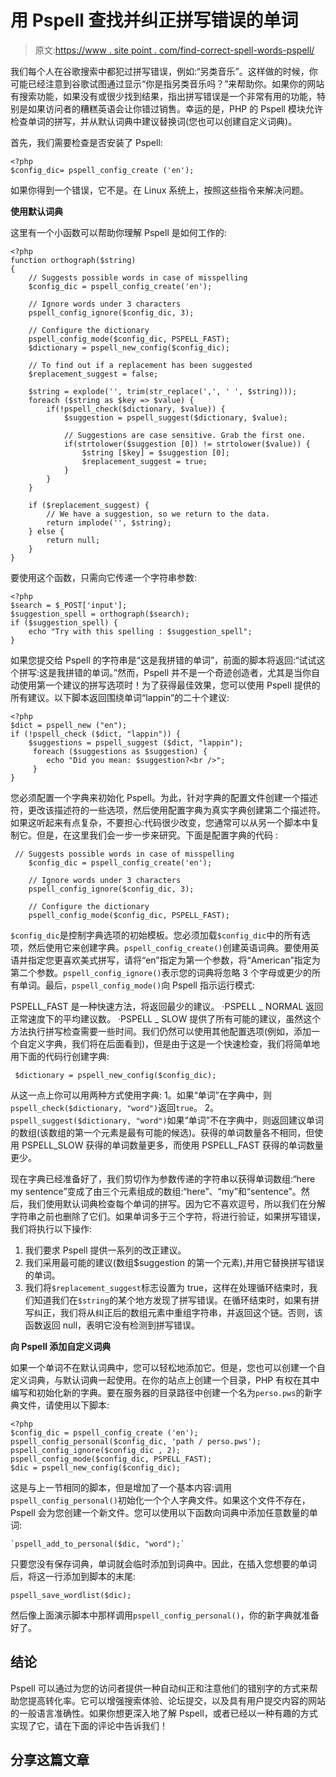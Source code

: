 # 用 Pspell 查找并纠正拼写错误的单词

> 原文:[https://www . site point . com/find-correct-spell-words-pspell/](https://www.sitepoint.com/find-correct-misspelled-words-pspell/)

我们每个人在谷歌搜索中都犯过拼写错误，例如:“另类音乐”。这样做的时候，你可能已经注意到谷歌试图通过显示“你是指另类音乐吗？”来帮助你。如果你的网站有搜索功能，如果没有或很少找到结果，指出拼写错误是一个非常有用的功能，特别是如果访问者的糟糕英语会让你错过销售。幸运的是，PHP 的 Pspell 模块允许检查单词的拼写，并从默认词典中建议替换词(您也可以创建自定义词典)。

首先，我们需要检查是否安装了 Pspell:

```
<?php
$config_dic= pspell_config_create ('en');
```

如果你得到一个错误，它不是。在 Linux 系统上，按照这些指令来解决问题。

**使用默认词典**

这里有一个小函数可以帮助你理解 Pspell 是如何工作的:

```
<?php
function orthograph($string)
{
    // Suggests possible words in case of misspelling
    $config_dic = pspell_config_create('en');

    // Ignore words under 3 characters
    pspell_config_ignore($config_dic, 3);

    // Configure the dictionary
    pspell_config_mode($config_dic, PSPELL_FAST);
    $dictionary = pspell_new_config($config_dic);

    // To find out if a replacement has been suggested
    $replacement_suggest = false;

    $string = explode('', trim(str_replace(',', ' ', $string)));
    foreach ($string as $key => $value) {
        if(!pspell_check($dictionary, $value)) {
            $suggestion = pspell_suggest($dictionary, $value);

            // Suggestions are case sensitive. Grab the first one.
            if(strtolower($suggestion [0]) != strtolower($value)) {
                $string [$key] = $suggestion [0];
                $replacement_suggest = true;
            }
        }
    }

    if ($replacement_suggest) {
        // We have a suggestion, so we return to the data.
        return implode('', $string);
    } else {
        return null;
    }
}
```

要使用这个函数，只需向它传递一个字符串参数:

```
<?php
$search = $_POST['input'];
$suggestion_spell = orthograph($search);
if ($suggestion_spell) {
    echo "Try with this spelling : $suggestion_spell";
}
```

如果您提交给 Pspell 的字符串是“这是我拼错的单词”，前面的脚本将返回:“试试这个拼写:这是我拼错的单词。”然而，Pspell 并不是一个奇迹创造者，尤其是当你自动使用第一个建议的拼写选项时！为了获得最佳效果，您可以使用 Pspell 提供的所有建议。以下脚本返回围绕单词“lappin”的二十个建议:

```
<?php
$dict = pspell_new ("en");
if (!pspell_check ($dict, "lappin")) {
    $suggestions = pspell_suggest ($dict, "lappin");
     foreach ($suggestions as $suggestion) {
        echo "Did you mean: $suggestion?<br />";
     }
}
```

您必须配置一个字典来初始化 Pspell。为此，针对字典的配置文件创建一个描述符，更改该描述符的一些选项，然后使用配置字典为真实字典创建第二个描述符。如果这听起来有点复杂，不要担心:代码很少改变，您通常可以从另一个脚本中复制它。但是，在这里我们会一步一步来研究。下面是配置字典的代码
:

```
 // Suggests possible words in case of misspelling
    $config_dic = pspell_config_create('en');

    // Ignore words under 3 characters
    pspell_config_ignore($config_dic, 3);

    // Configure the dictionary
    pspell_config_mode($config_dic, PSPELL_FAST);
```

`$config_dic`是控制字典选项的初始模板。您必须加载`$config_dic`中的所有选项，然后使用它来创建字典。`pspell_config_create()`创建英语词典。要使用英语并指定您更喜欢美式拼写，请将“en”指定为第一个参数，将“American”指定为第二个参数。`pspell_config_ignore()`表示您的词典将忽略 3 个字母或更少的所有单词。最后，`pspell_config_mode()`向 Pspell 指示运行模式:

PSPELL_FAST 是一种快速方法，将返回最少的建议。
·PSPELL _ NORMAL 返回正常速度下的平均建议数。
·PSPELL _ SLOW 提供了所有可能的建议，虽然这个方法执行拼写检查需要一些时间。我们仍然可以使用其他配置选项(例如，添加一个自定义字典，我们将在后面看到)，但是由于这是一个快速检查，我们将简单地用下面的代码行创建字典:

```
 $dictionary = pspell_new_config($config_dic);
```

从这一点上你可以用两种方式使用字典:
1。如果“单词”在字典中，则`pspell_check($dictionary, "word")`返回`true`。
2。`pspell_suggest($dictionary, "word")`如果“单词”不在字典中，则返回建议单词的数组(该数组的第一个元素是最有可能的候选)。获得的单词数量各不相同，但使用 PSPELL_SLOW 获得的单词数量更多，而使用 PSPELL_FAST 获得的单词数量更少。

现在字典已经准备好了，我们剪切作为参数传递的字符串以获得单词数组:“here my sentence”变成了由三个元素组成的数组:“here”、“my”和“sentence”。然后，我们使用默认词典检查每个单词的拼写。因为它不喜欢逗号，所以我们在分解字符串之前也删除了它们。如果单词多于三个字符，将进行验证，如果拼写错误，我们将执行以下操作:

1.  我们要求 Pspell 提供一系列的改正建议。
2.  我们采用最可能的建议(数组$suggestion 的第一个元素),并用它替换拼写错误的单词。
3.  我们将`$replacement_suggest`标志设置为 true，这样在处理循环结束时，我们知道我们在`$string`的某个地方发现了拼写错误。在循环结束时，如果有拼写纠正，我们将从纠正后的数组元素中重组字符串，并返回这个链。否则，该函数返回 null，表明它没有检测到拼写错误。

**向 Pspell 添加自定义词典**

如果一个单词不在默认词典中，您可以轻松地添加它。但是，您也可以创建一个自定义词典，与默认词典一起使用。在你的站点上创建一个目录，PHP 有权在其中编写和初始化新的字典。要在服务器的目录路径中创建一个名为`perso.pws`的新字典文件，请使用以下脚本:

```
<?php
$config_dic = pspell_config_create ('en');
pspell_config_personal($config_dic, 'path / perso.pws');
pspell_config_ignore($config_dic , 2);
pspell_config_mode($config_dic, PSPELL_FAST);
$dic = pspell_new_config($config_dic);
```

这是与上一节相同的脚本，但是增加了一个基本内容:调用`pspell_config_personal()`初始化一个个人字典文件。如果这个文件不存在，Pspell 会为您创建一个新文件。您可以使用以下函数向词典中添加任意数量的单词:

```
`pspell_add_to_personal($dic, "word");`
```

只要您没有保存词典，单词就会临时添加到词典中。因此，在插入您想要的单词后，将这一行添加到脚本的末尾:

```
pspell_save_wordlist($dic);
```

然后像上面演示脚本中那样调用`pspell_config_personal()`，你的新字典就准备好了。

## 结论

Pspell 可以通过为您的访问者提供一种自动纠正和注意他们的错别字的方式来帮助您提高转化率。它可以增强搜索体验、论坛提交，以及具有用户提交内容的网站的一般语言准确性。如果你想更深入地了解 Pspell，或者已经以一种有趣的方式实现了它，请在下面的评论中告诉我们！

## 分享这篇文章